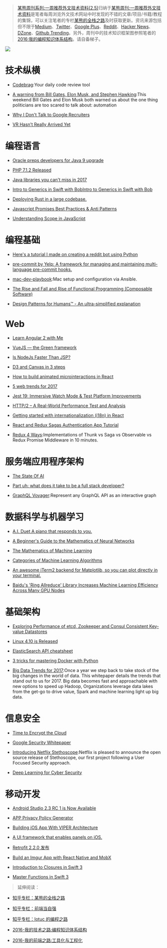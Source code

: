 ﻿> [某熊周刊系列:一周推荐外文技术资料(2.5)](https://zhuanlan.zhihu.com/p/25384352)归纳于[某熊周刊:一周推荐外文技术资料](https://github.com/wx-chevalier/Coder-Knowledge-Graph/tree/master/Weekly)是笔者每周浏览外文技术网站中时发现的不错的文章/项目/书籍/教程的集锦，可以关注笔者的专栏[某熊的全栈之路](https://zhuanlan.zhihu.com/wx-chevalier)及时获取更新。资讯来源包括但不限于[Medium](https://medium.com/)、[Twitter](https://twitter.com/)、[Google Plus](https://plus.google.com/)、[Reddit](https://www.reddit.com/)、[Hacker News](https://news.ycombinator.com/)、[DZone](https://dzone.com/)、[Github Trending](https://github.com/trending)。另外，周刊中的技术知识框架图参照笔者的[2016:我的编程知识体系结构](https://zhuanlan.zhihu.com/p/24476917?refer=wx-chevalier)。请自备梯子。

![](https://coding.net/u/hoteam/p/Cache/git/raw/master/2017/2/2/1-uVpU7iruzXafhU2VLeH4lw.jpeg)

# 技术纵横

- [Codebrag](https://github.com/softwaremill/codebrag):Your daily code review tool

- [A warning from Bill Gates, Elon Musk, and Stephen Hawking](https://medium.freecodecamp.com/bill-gates-and-elon-musk-just-warned-us-about-the-one-thing-politicians-are-too-scared-to-talk-8db9815fd398#.tu6opw8na):This weekend Bill Gates and Elon Musk both warned us about the one thing politicians are too scared to talk about: automation

- [Why I Don't Talk to Google Recruiters](http://www.yegor256.com/2017/02/21/say-no-to-google-recruiters.html)

- [VR Hasn’t Really Arrived Yet](https://iot-for-all.com/vr-hasnt-really-arrived-yet-189ec116bb85#.nf0j2c52y)

# 编程语言

- [Oracle preps developers for Java 9 upgrade](http://www.infoworld.com/article/3171299/java/oracle-preps-developers-for-java-9-upgrade.html)

- [PHP 7.1.2 Released](http://php.net/archive/2017.php#id2017-02-17-1)

- [Java libraries you can't miss in 2017](http://blog.jevsejev.io/2017/02/19/java-libraries-you-cannot-miss-in-2017/?utm_source=ycombinator)

- [Intro to Generics in Swift with BobIntro to Generics in Swift with Bob](https://medium.com/ios-geek-community/intro-to-generics-in-swift-with-bob-df58118a5001#.xywre6h2d)

- [Deploying Rust in a large codebase.](https://medium.com/@rillian/deploying-rust-in-a-large-codebase-7e50328074e8#.1ig71pbvw)

- [Javascript Promises Best Practices & Anti Patterns](https://hackernoon.com/javascript-promises-best-practices-anti-patterns-b32309f65551#.d5vfpio0u)

- [Understanding Scope in JavaScript](https://scotch.io/tutorials/understanding-scope-in-javascript)

# 编程基础

- [Here's a tutorial I made on creating a reddit bot using Python](https://www.reddit.com/r/learnprogramming/comments/5us049/heres_a_tutorial_i_made_on_creating_a_reddit_bot/)

- [pre-commit by Yelp: A framework for managing and maintaining multi-language pre-commit hooks.](http://pre-commit.com/#node)

- [mac-dev-playbook](https://github.com/geerlingguy/mac-dev-playbook):Mac setup and configuration via Ansible.

- [The Rise and Fall and Rise of Functional Programming (Composable Software)](https://medium.com/javascript-scene/the-rise-and-fall-and-rise-of-functional-programming-composable-software-c2d91b424c8c#.1c7sks72i)

- [Design Patterns for Humans™ - An ultra-simplified explanation](https://github.com/kamranahmedse/design-patterns-for-humans)

# Web

- [Learn Angular 2 with Me](https://www.youtube.com/watch?v=QzXdiH3wJp0)

- [VueJS — the Green framework](https://develoger.com/vuejs-the-green-framework-5d8c9fcb6603?source=reading_list---vuejs------4-36---------&gi=9c124a2f11a3)

- [Is NodeJs Faster Than JSP?](https://hackernoon.com/is-nodejs-faster-than-jsp-f74463ed54ee#.lgbms2wkb)

- [D3 and Canvas in 3 steps](https://medium.freecodecamp.com/d3-and-canvas-in-3-steps-8505c8b27444#.c34qehc0y)

- [How to build animated microinteractions in React](https://medium.freecodecamp.com/how-to-build-animated-microinteractions-in-react-aab1cb9fe7c8#.4jnphlp3r)

- [5 web trends for 2017](https://www.oreilly.com/ideas/5-web-trends-for-2017)

- [Jest 19: Immersive Watch Mode & Test Platform Improvements](http://facebook.github.io/jest/blog/2017/02/21/jest-19-immersive-watch-mode-test-platform-improvements.html)

- [HTTP/2 – A Real-World Performance Test and Analysis](https://css-tricks.com/http2-real-world-performance-test-analysis/)

- [Getting started with internationalization (i18n) in React](http://ourcodeworld.com/articles/read/395/getting-started-with-internationalization-i18n-in-react)

- [React and Redux Sagas Authentication App Tutorial](http://start.jcolemorrison.com/react-and-redux-sagas-authentication-app-tutorial/)

- [Redux 4 Ways](https://medium.com/react-native-training/redux-4-ways-95a130da0cdc#.xpa7z9ufe):Implementations of Thunk vs Saga vs Observable vs Redux Promise Middleware in 10 minutes.

# 服务端应用程序架构

- [The State Of AI](https://medium.com/on-coding/the-state-of-ai-9aae385c2038#.1lnw0u4t8)

- [Part uh: what does it take to be a full stack developer?](https://medium.com/@amit_tushar/part-uh-what-does-it-take-to-be-a-full-stack-developer-a82c449ec969#.w3wk60zap)

- [GraphQL Voyager](https://github.com/APIs-guru/graphql-voyager):Represent any GraphQL API as an interactive graph

# 数据科学与机器学习

- [A.I. Duet A piano that responds to you.](https://aiexperiments.withgoogle.com/ai-duet)

- [A Beginner's Guide to the Mathematics of Neural Networks](http://citeseerx.ist.psu.edu/viewdoc/download?doi=10.1.1.161.3556&rep=rep1&type=pdf)

- [The Mathematics of Machine Learning](http://www.datasciencecentral.com/profiles/blogs/the-mathematics-of-machine-learning)

- [Categories of Machine Learning Algorithms](https://static.coggle.it/diagram/WHeBqDIrJRk-kDDY)

- [An awesome iTerm2 backend for Matplotlib, so you can plot directly in your terminal.](https://github.com/daleroberts/itermplot)

- [Baidu's 'Ring Allreduce' Library Increases Machine Learning Efficiency Across Many GPU Nodes](http://www.tomshardware.com/news/baidu-svail-ring-allreduce-library,33691.html)

# 基础架构

- [Exploring Performance of etcd, Zookeeper and Consul Consistent Key-value Datastores](https://coreos.com/blog/performance-of-etcd.html)

- [Linux 4.10 is Released](https://lwn.net/Articles/714943/)

- [ElasticSearch API cheatsheet](https://blog.frankel.ch/elasticsearch-api-cheatsheet/#gsc.tab=0)

- [3 tricks for mastering Docker with Python](https://hackernoon.com/3-tricks-for-mastering-docker-with-python-99876412348d?source=reading_list---------6-1---------)

- [Big Data Trends for 2017](http://www.datasciencecentral.com/group/announcements/forum/topics/big-data-trends-for-2017):Once a year we step back to take stock of the big changes in the world of data. This whitepaper details the trends that stand out to us for 2017. Big data becomes fast and approachable with new options to speed up Hadoop, Organizations leverage data lakes from the get-go to drive value, Spark and machine learning light up big data.

# 信息安全

- [Time to Encrypt the Cloud](https://blog.cryptpad.fr/2017/02/20/Time-to-Encrypt-the-Cloud/)

- [Google Security Whitepaper](https://cloud.google.com/security/whitepaper)

- [Introducing Netflix Stethoscope](http://techblog.netflix.com/2017/02/introducing-netflix-stethoscope.html):Netflix is pleased to announce the open source release of Stethoscope, our first project following a User Focused Security approach.

- [Deep Learning for Cyber Security](https://www.altoros.com/blog/event/deep-learning-for-cyber-security/)

# 移动开发

- [Android Studio 2.3 RC 1 is Now Available](https://sites.google.com/a/android.com/tools/recent/androidstudio23rc1isnowavailable)

- [APP Privacy Policy Generator](https://app-privacy-policy-generator.firebaseapp.com/)

- [Building iOS App With VIPER Architecture](https://blog.mindorks.com/building-ios-app-with-viper-architecture-8109acc72227#.voxbu7buu)

- [A UI framework that enables panels on iOS.](https://github.com/louisdh/panelkit)

- [Retrofit 2.2.0 发布](https://github.com/square/retrofit/blob/master/CHANGELOG.md)

- [Build an Imgur App with React Native and MobX](http://school.shoutem.com/lectures/build-simple-imgur-client-react-native/)

- [Introduction to Closures in Swift 3](https://medium.com/ios-os-x-development/introduction-to-closures-in-swift-3-1d46dfaf8a20#.vfjwjho80)

- [Master Functions in Swift 3](https://medium.com/ios-os-x-development/master-functions-in-swift-3-d2f684f1dc92#.srea0odz5)

> 延伸阅读：

- [知乎专栏：某熊的全栈之路](https://zhuanlan.zhihu.com/wx-chevalier)
  >
- [知乎专栏：前端当自强](https://zhuanlan.zhihu.com/c_67532981)
  >
- [知乎专栏：lotuc 的编程之路](https://zhuanlan.zhihu.com/lotuc)
  >
- [2016-我的技术之路:编程知识体系结构](https://zhuanlan.zhihu.com/p/24476917?refer=wx-chevalier)
  >
- [2016-我的前端之路:工具化与工程化](https://zhuanlan.zhihu.com/p/24575395?refer=wx-chevalier)
